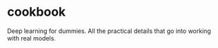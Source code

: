 # cookbook
Deep learning for dummies. All the practical details that go into working with real models.
